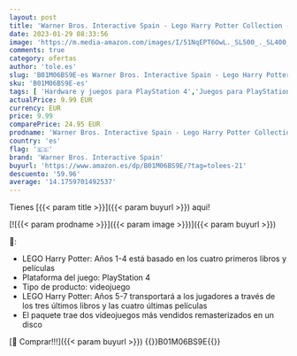 ```yaml
---
layout: post
title: 'Warner Bros. Interactive Spain - Lego Harry Potter Collection - PlayStation 4. Edition: Estándar'
date: 2023-01-29 08:33:56
image: 'https://m.media-amazon.com/images/I/51NqEPT6OwL._SL500_._SL400_.jpg'
comments: true
category: ofertas
author: 'tole.es'
slug: 'B01M06BS9E-es Warner Bros. Interactive Spain - Lego Harry Potter...'
sku: 'B01M06BS9E-es'
tags: [ 'Hardware y juegos para PlayStation 4','Juegos para PlayStation 4','Videojuegos','playstation','warner bros. interactive spain','🇪🇸', ]
actualPrice: 9.99 EUR
currency: EUR
price: 9.99
comparePrice: 24.95 EUR
prodname: 'Warner Bros. Interactive Spain - Lego Harry Potter Collection - PlayStation 4. Edition: Estándar'
country: 'es'
flag: '🇪🇸'
brand: 'Warner Bros. Interactive Spain'
buyurl: 'https://www.amazon.es/dp/B01M06BS9E/?tag=tolees-21'
descuento: '59.96'
average: '14.1759701492537'
---
```


Tienes [{{< param title >}}]({{< param buyurl >}}) aqui!

[![{{< param prodname >}}]({{< param image >}})]({{< param buyurl >}})

🔎:

- LEGO Harry Potter: Años 1-4 está basado en los cuatro primeros libros y películas
- Plataforma del juego: PlayStation 4
- Tipo de producto: videojuego
- LEGO Harry Potter: Años 5-7 transportará a los jugadores a través de los tres últimos libros y las cuatro últimas películas
- El paquete trae dos videojuegos más vendidos remasterizados en un disco

[🛒 Comprar!!!]({{< param buyurl >}})
{{<world>}}B01M06BS9E{{</world>}}
